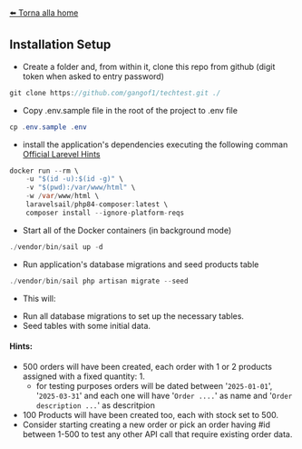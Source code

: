 [⬅️ Torna alla home](../README.md)

## Installation Setup 
- Create a folder and, from within it, clone this repo from github (digit token when asked to entry password)
```java
git clone https://github.com/gangof1/techtest.git ./
```
- Copy .env.sample file in the root of the project to .env file
```java
cp .env.sample .env
```
- install the application's dependencies executing the following comman <a href="https://laravel.com/docs/11.x/sail#installing-composer-dependencies-for-existing-projects">Official Larevel Hints</a>
```java
docker run --rm \
    -u "$(id -u):$(id -g)" \
    -v "$(pwd):/var/www/html" \
    -w /var/www/html \
    laravelsail/php84-composer:latest \
    composer install --ignore-platform-reqs
```
- Start all of the Docker containers (in background mode)
```java
./vendor/bin/sail up -d
```
- Run application's database migrations and seed products table
```java
./vendor/bin/sail php artisan migrate --seed
```
- This will:
* Run all database migrations to set up the necessary tables.
* Seed tables with some initial data.

#### Hints:
* 500 orders will have been created, each order with 1 or 2 products assigned with a fixed quantity: 1. 
  * for testing purposes orders will be dated between '`2025-01-01`', '`2025-03-31`' and each one will have '`Order ....`' as name and '`Order description ...`' as descritpion
* 100 Products will have been created too, each with stock set to 500. 
* Consider starting creating a new order or pick an order having #id between 1-500 to test any other API call that require existing order data.
